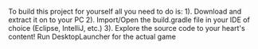 To build this project for yourself all you need to do is:
1). Download and extract it on to your PC
2). Import/Open the build.gradle file in your IDE of choice (Eclipse, IntelliJ, etc.)
3). Explore the source code to your heart's content! Run DesktopLauncher for the actual game
